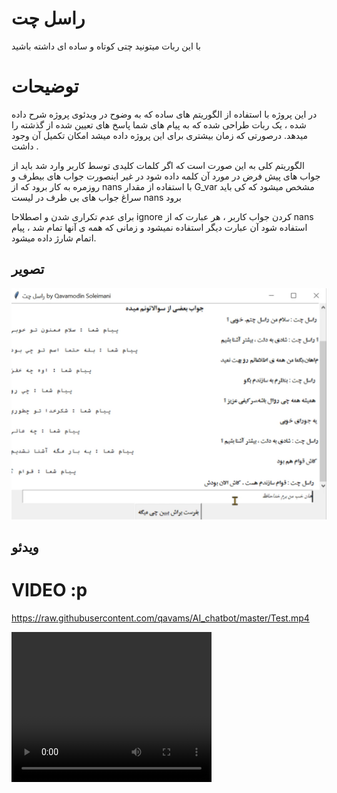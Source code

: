 # راسل چت

با این ربات میتونید چتی کوتاه و ساده ای داشته باشید


# توضیحات


در این پروژه با استفاده از الگوریتم های ساده که به وضوح در ویدئوی پروژه شرح داده شده ، یک ربات طراحی شده که به پیام های شما پاسخ های تعیین شده از گذشته را میدهد. درصورتی که زمان بیشتری برای این پروژه داده میشد امکان تکمیل آن وجود داشت .

الگوریتم کلی به این صورت است که اگر کلمات کلیدی توسط کاربر وارد شد باید از جواب های پیش فرض در مورد آن کلمه داده شود در غیر اینصورت جواب های بیطرف و روزمره به کار برود که از nans با استفاده از مقدار G_var مشخص میشود که کی باید سراغ جواب های بی طرف در لیست nans برود

برای عدم تکراری شدن و اصطلاحا ignore کردن جواب کاربر ، هر عبارت که از nans استفاده شود آن عبارت دیگر استفاده نمیشود و زمانی که همه ی آنها تمام شد ، پیام اتمام شارژ داده میشود.


## تصویر
<img src="Screenshot(910).png">



## ویدئو

# VIDEO :p
https://raw.githubusercontent.com/qavams/AI_chatbot/master/Test.mp4

<video width="320" height="240" controls>
  <source src="Test.mp4" type="video/mp4" width=180>
</video>
